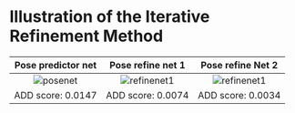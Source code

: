# Illustration of the Iterative Refinement Method

| Pose predictor net | Pose refine net 1 | Pose refine Net 2 |
|:-:|:-:|:-:|
| ![posenet](demonstration/refinenet_init_add0.0147.gif) | ![refinenet1](demonstration/refinenet_2_add0.0034.gif) | ![refinenet1](demonstration/refinenet_1_add0.0074.gif) |
| ADD score: 0.0147 | ADD score: 0.0074 | ADD score: 0.0034 |
